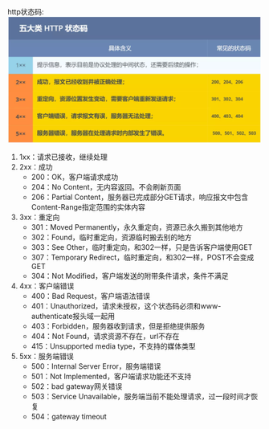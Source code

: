 http状态码:
    ![statuscode](./images/statuscode.png)
1. 1xx：请求已接收，继续处理
2. 2xx：成功
    - 200：OK，客户端请求成功
	- 204：No Content，无内容返回。不会刷新页面
	- 206：Partial Content，服务器已完成部分GET请求，响应报文中包含Content-Range指定范围的实体内容
3. 3xx：重定向
	- 301：Moved Permanently，永久重定向，资源已永久搬到其他地方
	- 302：Found，临时重定向，资源临时搬去别的地方
	- 303：See Other，临时重定向，和302一样，只是告诉客户端使用GET
	- 307：Temporary Redirect，临时重定向，和302一样，POST不会变成GET
    - 304：Not Modified，客户端发送的附带条件请求，条件不满足
4. 4xx：客户端错误
	- 400：Bad Request，客户端语法错误
	- 401：Unauthorized，请求未授权，这个状态码必须和www-authenticate报头域一起用
	- 403：Forbidden，服务器收到请求，但是拒绝提供服务
	- 404：Not Found，请求资源不存在，url不存在
	- 415：Unsupported media type，不支持的媒体类型
5. 5xx：服务端错误
	- 500：Internal Server Error，服务端错误
	- 501：Not Implemented，客户端请求功能还不支持
	- 502：bad gateway网关错误
	- 503：Service Unavailable，服务端当前不能处理请求，过一段时间才恢复
    - 504：gateway timeout

